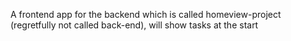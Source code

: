 A frontend app for the backend which is called homeview-project (regretfully not called back-end), will show tasks at the start

